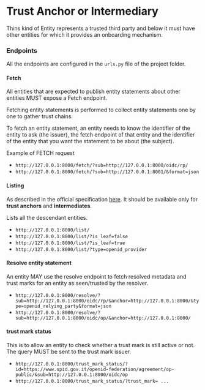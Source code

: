 # Trust Anchor or Intermediary

Thins kind of Entity represents a trusted third party 
and below it must have other entities for which it provides an onboarding mechanism.


### Endpoints

All the endpoints are configured in the `urls.py` file of the project folder.


#### Fetch

All entities that are expected to publish entity statements about other entities MUST expose a Fetch endpoint.

Fetching entity statements is performed to collect entity statements one by one to gather trust chains.

To fetch an entity statement, an entity needs to know the identifier of the entity to ask (the issuer),
the fetch endpoint of that entity and the identifier of the entity that you want the statement to be about (the subject).

Example of FETCH request

- `http://127.0.0.1:8000/fetch/?sub=http://127.0.0.1:8000/oidc/rp/`
- `http://127.0.0.1:8000/fetch/?sub=http://127.0.0.1:8001/&format=json`


#### Listing

As described in the official specification
[here](https://openid.net/specs/openid-connect-federation-1_0.html#rfc.section.7.3.1).
It should be available only for __trust anchors__ and __intermediates__.

Lists all the descendant entities.

 - `http://127.0.0.1:8000/list/`
 - `http://127.0.0.1:8000/list/?is_leaf=false`
 - `http://127.0.0.1:8000/list/?is_leaf=true`
 - `http://127.0.0.1:8000/list/?type=openid_provider`


#### Resolve entity statement

An entity MAY use the resolve endpoint to fetch resolved metadata and trust marks for an entity as seen/trusted by the resolver. 

- `http://127.0.0.1:8000/resolve/?sub=http://127.0.0.1:8000/oidc/rp/&anchor=http://127.0.0.1:8000/&type=openid_relying_party&format=json`
- `http://127.0.0.1:8000/resolve/?sub=http://127.0.0.1:8000/oidc/op/&anchor=http://127.0.0.1:8000/`


#### trust mark status

This is to allow an entity to check whether a trust mark is still active or not. The query MUST be sent to the trust mark issuer.

- `http://127.0.0.1:8000/trust_mark_status/?id=https://www.spid.gov.it/openid-federation/agreement/op-public/&sub=http://127.0.0.1:8000/oidc/op`
- `http://127.0.0.1:8000/trust_mark_status/?trust_mark= ...`


